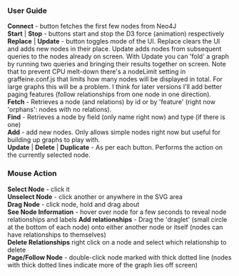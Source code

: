 ### User Guide

**Connect** - button fetches the first few nodes from Neo4J  
**Start** | **Stop** - buttons start and stop the D3 force (animation) respectively  
**Replace** | **Update** - button toggles mode of the UI. Replace clears the UI and adds new nodes in their place. Update adds nodes from subsequent queries to the nodes already on screen. With Update you can 'fold' a graph by running two queries and bringing their results together on screen. Note that to prevent CPU melt-down there's a nodeLimit setting in graffeine.conf.js that limits how many nodes will be displayed in total. For large graphs this will be a problem. I think for later versions I'll add better paging features (follow relationships from one node in one direction).  
**Fetch** - Retrieves a node (and relations) by id or by 'feature' (right now 'orphans': nodes with no relations).  
**Find** - Retrieves a node by field (only name right now) and type (if there is one)  
**Add** - add new nodes. Only allows simple nodes right now but useful for building up graphs to play with.  
**Update** | **Delete** | **Duplicate** - As per each button. Performs the action on the currently selected node.  

### Mouse Action

**Select Node** - click it  
**Unselect Node** - click another or anywhere in the SVG area  
**Drag Node** - click node, hold and drag about  
**See Node Information** - hover over node for a few seconds to reveal node relationships and labels
**Add relationships** - Drag the 'draglet' (small circle at the bottom of each node) onto either another node or itself (nodes can have relationships to themselves)  
**Delete Relationships** right click on a node and select which relationship to delete  
**Page/Follow Node** - double-click node marked with thick dotted line (nodes with thick dotted lines indicate more of the graph lies off screen)   
